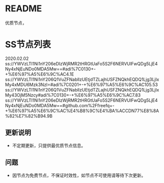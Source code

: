 # README
优质节点，

# SS节点列表
2020.02.02
ss://YWVzLTI1Ni1nY206eDIzWjRMR2tHRGtUaFo5S2F6NERVUlFwQDg5LjE4Ny4xNjEuNDo0MDA5Mw==#adi%7C0130+-+%E6%97%A5%E6%9C%AC4.1E
ss://YWVzLTI1Ni1nY206Q1VuZFNabllzUEtjdTZLajhUSFZNQkhEQDQ1Ljg3LjIxMy4xMDU6Mzk3NzI=#adi%7C0201+-+%E6%97%A5%E6%9C%AC105.53
ss://YWVzLTI1Ni1nY206Q1VuZFNabllzUEtjdTZLajhUSFZNQkhEQDQ1Ljg3LjIxMy43OjM5Nzcy#adi%7C0130+-+%E6%97%A5%E6%9C%AC7.83
ss://YWVzLTI1Ni1nY206eDIzWjRMR2tHRGtUaFo5S2F6NERVUlFwQDg5LjE4Ny4xNjEuNDo0MDA5Mw==#github.com%2Ffreefq+-+%E6%97%A5%E6%9C%AC%E4%B8%9C%E4%BA%ACCDN77%E8%8A%82%E7%82%B94.9B



## 更新说明
- 不定期更新，只提供最优质节点信息。

## 问题
- 因节点为免费节点，不保证时效性，如节点不可使用请等待下次更新。

